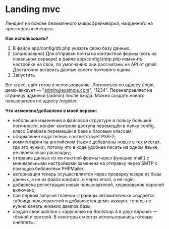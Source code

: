 # Landing mvc

Лендинг на основе безымянного микрофреймворка, найденного на просторах опенсорса. 

**Как использовать?**

1. В файле app/config/db.php указать свою базу данных.
2. (опционально) Для отправки почты из контактной формы (хоть на локальном сервере) в файле app/config/smtp.php изменить настройки на свои, по умолчанию они рассчитаны на API от gmail. Достаточно вставить данные своего почтового ящика.
3. Запустить. 

Вот и всё, сайт готов к использованию. Логиниться по адресу /login, демо-аккаунт — "admin@example.com", "1234". Перенаправляет на страницу админки (/admin) после входа. Можно создать нового пользователя по адресу /register.

**Что изменено/добавлено в моей версии:**
+ небольшие изменения в файловой структуре в пользу большей логичности, конфиг контроля доступа перемещён в папку config, класс Database перемещён в base к базовым классам;
+ оформление кода теперь соответствует PSR-2;
+ комментарии на английском (также добавлены новые в тех местах, где это нужно), потому что в коде удобнее писать на одном языке, не переключая раскладку;
+ отправка данных из контактной формы через функцию mail() с минимальными настройками заменена на отправку через SMTP с помощью библиотеки PHPMailer;
+ авторизация теперь осуществляется через проверку юзера из базы данных, а не из файла конфига, и через email, а не login;
+ добавлена регистрация новых пользователей, хеширование паролей включено;
+ при первом запуске главной страницы автоматически создаётся таблица пользователей и добавляется демо-аккаунт, теперь не нужно качать никаких дампов базы;
+ создан свой шаблон с каруселью на Bootstrap 4 в двух версиях — тёмной и светлой. В некоторых местах использовались готовые сниппеты. 